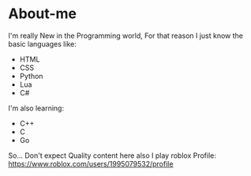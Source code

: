 # About-me
I'm really New in the Programming world, For that reason
I just know the basic languages like:

- HTML
- CSS
- Python
- Lua
- C#

I'm also learning:

- C++
- C
- Go

So... Don't expect Quality content here also
I play roblox
Profile: https://www.roblox.com/users/1995079532/profile
